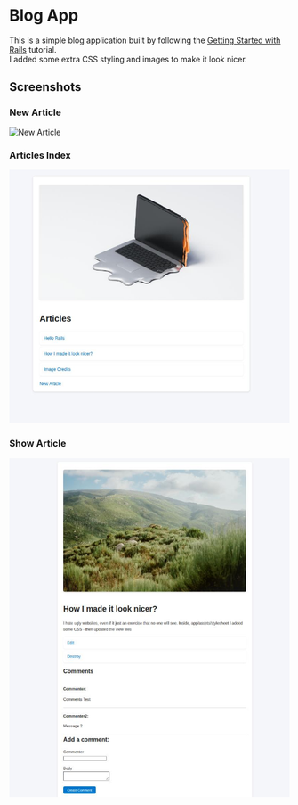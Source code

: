 # Blog App

This is a simple blog application built by following the [Getting Started with Rails](https://guides.rubyonrails.org/v7.2/getting_started.html) tutorial.  
I added some extra CSS styling and images to make it look nicer.

## Screenshots

### New Article
![New Article](app/assets/images/new_article.jpg)

### Articles Index
![Articles Index](app/assets/images/index.jpg)

### Show Article
![Show Article](app/assets/images/article.jpg)
